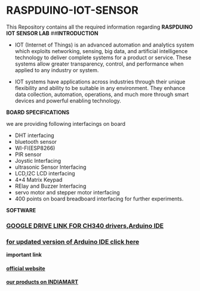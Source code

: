 # RASPDUINO-IOT-SENSOR

This Repository contains all the required information regarding **RASPDUINO IOT SENSOR LAB**
##**INTRODUCTION**

* IOT (Internet of Things) is an advanced automation and analytics system which exploits networking, sensing, big data, and artificial intelligence technology to deliver complete systems for a product or service. These systems allow greater transparency, control, and performance when applied to any industry or system.

* IOT systems have applications across industries through their unique flexibility and ability to be suitable in any environment. They enhance data collection, automation, operations, and much more through smart devices and powerful enabling technology.

**BOARD SPECIFICATIONS**

we are providing following interfacings on board
* DHT interfacing
* bluetooth sensor
* WI-FI(ESP8266)
* PIR sensor
* Joystic Interfacing
* ultrasonic Sensor Interfacing
* LCD,I2C LCD interfacing
* 4*4 Matrix Keypad
* RElay and Buzzer Interfacing
* servo motor and stepper motor interfacing
* 400 points on board breadboard interfacing for further experiments.


**SOFTWARE**

### [GOOGLE DRIVE LINK FOR CH340 drivers,Arduino IDE](https://drive.google.com/file/d/17AKoKvmOfb26LWJAPuifU5B-RI3DSGVX/view?usp=sharing)
### [for updated version of Arduino IDE click here](https://support.arduino.cc/hc/en-us/categories/360002212660-Software-and-Downloads)

**important link**
#### [official website](http://www.logsun.com/)
#### [our products on INDIAMART](https://www.indiamart.com/logsunsystems/about-us.html)
